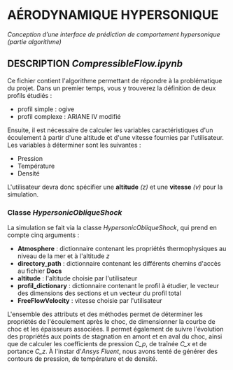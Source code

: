 # AÉRODYNAMIQUE HYPERSONIQUE
_Conception d’une interface de prédiction de comportement hypersonique (partie algorithme)_

## DESCRIPTION _CompressibleFlow.ipynb_

Ce fichier contient l'algorithme permettant de répondre à la problématique du projet. Dans un premier temps, vous y trouverez la définition de deux profils étudiés :
- profil simple : ogive
- profil complexe : ARIANE IV modifié

Ensuite, il est nécessaire de calculer les variables caractéristiques d'un écoulement à partir d'une altitude et d'une vitesse fournies par l'utilisateur. Les variables à déterminer sont les suivantes :
- Pression
- Température
- Densité
  
L'utilisateur devra donc spécifier une **altitude** _(z)_ et une **vitesse** _(v)_ pour la simulation.

### Classe _HypersonicObliqueShock_
La simulation se fait via la classe _HypersonicObliqueShock_, qui prend en compte cinq arguments :
- **Atmosphere** : dictionnaire contenant les propriétés thermophysiques au niveau de la mer et à l'altitude _z_
- **directory_path** : dictionnaire contenant les différents chemins d'accès au fichier **Docs**
- **altitude** : l'altitude choisie par l'utilisateur
- **profil_dictionary** : dictionnaire contenant le profil à étudier, le vecteur des dimensions des sections et un vecteur du profil total
- **FreeFlowVelocity** : vitesse choisie par l'utilisateur

L'ensemble des attributs et des méthodes permet de déterminer les propriétés de l'écoulement après le choc, de dimensionner la courbe de choc et les épaisseurs associées. Il permet également de suivre l'évolution des propriétés aux points de stagnation en amont et en aval du choc, ainsi que de calculer les coefficients de pression _C_p_, de traînée _C_x_ et de portance _C_z_. À l'instar d'_Ansys Fluent_, nous avons tenté de générer des contours de pression, de température et de densité.
